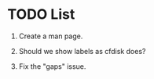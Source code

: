 TODO List
=========

1. Create a man page.

2. Should we show labels as cfdisk does?

3. Fix the "gaps" issue.

